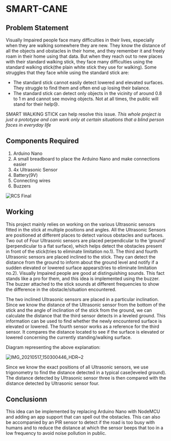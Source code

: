 # SMART-CANE

## Problem Statement

Visually Impaired people face many difficulties in their lives, especially when they are walking somewhere they are new. They know the distance of all the objects and obstacles in their home, and they remember it and freely roam in their home using that data. But when they reach out to new places with their standard walking stick, they face many difficulties using the standard walking stick(the plain white stick they use for walking). Some struggles that they face while using the standard stick are:
  - The standard stick cannot easily detect lowered and elevated surfaces. They struggle to find them and often end up losing their balance.
  - The standard stick can detect only objects in the vicinity of around 0.8 to 1 m and cannot see moving objects.
Not at all times, the public will stand for their help😢. 

SMART WALKING STICK can help resolve this issue.
*This whole project is just a prototype and can work only at certain situations that a blind person faces in everyday life*

## Components Required

1. Arduino Nano
2. A small breadboard to place the Arduino Nano and make connections easier
3. 4x Ultrasonic Sensor
4. Battery(9V)
5. Connecting wires
6. Buzzers 

![RCS Final](https://user-images.githubusercontent.com/84440397/118788146-1d95a280-b8b1-11eb-86d2-a70a45803a74.png)

## Working
This project mainly relies on working on the various Ultrasonic sensors fitted in the stick at multiple positions and angles. All the Ultrasonic Sensors are positioned at different places to detect various obstacles and surfaces. 
Two out of Four Ultrasonic sensors are placed perpendicular to the ‘ground’ (perpendicular to a flat surface), which helps detect the obstacles present in front of the stick(tries to eliminate limitation no.1). The third and fourth Ultrasonic sensors are placed inclined to the stick. They can detect the distance from the ground to inform about the ground level and notify if a sudden elevated or lowered surface appears(tries to eliminate limitation no.2). 
Visually Impaired people are good at distinguishing sounds. This fact stands like a pro for them, and this idea is implemented using the buzzer. The buzzer attached to the stick sounds at different frequencies to show the difference in the obstacle/situation encountered. 

The two inclined Ultrasonic sensors are placed in a particular inclination. Since we know the distance of the Ultrasonic sensor from the bottom of the stick and the angle of inclination of the stick from the ground,  we can calculate the distance that the third sensor detects in a leveled ground. This information can be used to find whether the newly encountered surface is elevated or lowered. The fourth sensor works as a reference for the third sensor. It compares the distance located to see if the surface is elevated or lowered concerning the currently standing/walking surface.

Diagram representing the above explanation:

![IMG_20210517_150300446_HDR~2](https://user-images.githubusercontent.com/84440397/118812640-f1d3e600-b8cb-11eb-9879-0bcb8a826e60.jpg)

Since we know the exact positions of all Ultrasonic sensors, we use trigonometry to find the distance detected in a typical case(leveled ground). The distance detected by Ultrasonic sensor three is then compared with the distance detected by Ultrasonic sensor four.


## Conclusionn 

This idea can be implemented by replacing Arduino Nano with NodeMCU and adding an app support that can spell out the obstacles. 
This can also be accompanied by an PIR sensor to detect if the road is too busy with humans and to reduce the distance at which the sensor beeps that too in a low frequency to avoid noise pollution in public. 
